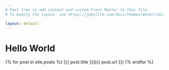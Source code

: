 ```yaml
---
# Feel free to add content and custom Front Matter to this file.
# To modify the layout, see https://jekyllrb.com/docs/themes/#overriding-theme-defaults

layout: default
---
```


# Hello World

{% for post in site.posts %}
  [{{ post.title }}]({{ post.url }})
{% endfor %}
